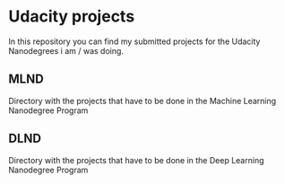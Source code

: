 # Udacity projects
In this repository you can find my submitted projects for the Udacity Nanodegrees i am / was doing.

## MLND
Directory with the projects that have to be done in the Machine Learning Nanodegree Program

## DLND
Directory with the projects that have to be done in the Deep Learning Nanodegree Program
